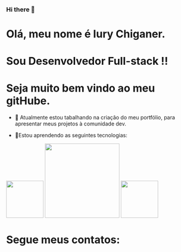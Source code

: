 ### Hi there 👋

# Olá, meu nome é Iury Chiganer. 

# Sou Desenvolvedor Full-stack !!
# Seja muito bem vindo ao meu gitHube. 


- 🔭 Atualmente estou tabalhando na criação do meu portfólio, para apresentar meus projetos à comunidade dev.

- 🌱Estou aprendendo as seguintes tecnologias: 

<img src="https://cdn.jsdelivr.net/gh/devicons/devicon/icons/vuejs/vuejs-original-wordmark.svg" height = '100px' width = '100px' />

<img src="https://cdn.jsdelivr.net/gh/devicons/devicon/icons/nestjs/nestjs-plain-wordmark.svg" height = '200px' width = '200px' />

<img src="https://cdn.jsdelivr.net/gh/devicons/devicon/icons/nextjs/nextjs-original-wordmark.svg"  height = '100px' width = '100px' />
          
          


# Segue meus contatos: 
<div>
  <a href='https://www.linkedin.com/in/iury-chiganer/' ></a>
  <a href='https://www.instagram.com/iurychiganer/?hl=en' ></a>
    
</div>
